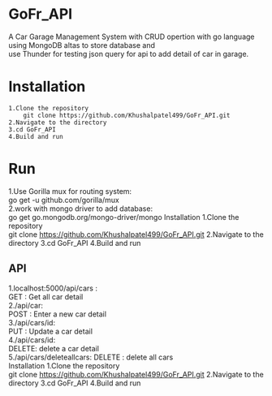 # GoFr_API
A Car Garage Management System with CRUD opertion with go language using MongoDB altas to store database and  
use Thunder for testing json query for api to add detail of car in garage.
# Installation
    1.Clone the repository  
        git clone https://github.com/Khushalpatel499/GoFr_API.git
    2.Navigate to the directory
    3.cd GoFr_API
    4.Build and run 
# Run 
 1.Use Gorilla mux for routing system:     
        go get -u github.com/gorilla/mux  
 2.work with mongo driver to add database:        
       go get go.mongodb.org/mongo-driver/mongo
Installation
1.Clone the repository  
    git clone https://github.com/Khushalpatel499/GoFr_API.git
2.Navigate to the directory
3.cd GoFr_API
4.Build and run 
       
## API

1.localhost:5000/api/cars :   
      GET : Get all car detail   
2./api/car:   
      POST : Enter a new car detail   
3./api/cars/id:   
     PUT : Update a car detail  
4./api/cars/id:   
     DELETE: delete a car detail   
5./api/cars/deleteallcars:
     DELETE : delete all cars   
Installation
1.Clone the repository  
    git clone https://github.com/Khushalpatel499/GoFr_API.git
2.Navigate to the directory
3.cd GoFr_API
4.Build and run 
